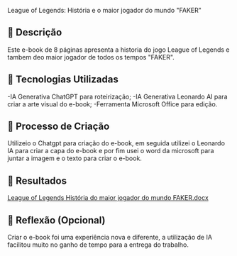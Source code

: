 League of Legends: História e o maior jogador do mundo "FAKER"

## 📒 Descrição
Este e-book de 8 páginas apresenta a historia do jogo League of Legends e tambem deo maior jogador de todos os tempos "FAKER".

## 🤖 Tecnologias Utilizadas

-IA Generativa ChatGPT para roteirização;
-IA Generativa Leonardo AI para criar a arte visual do e-book;
-Ferramenta Microsoft Office para edição.

## 🧐 Processo de Criação
Utilizeio o Chatgpt para criação do e-book, em seguida utilizei o Leonardo IA para criar a capa do e-book e por fim usei o word da microsoft para juntar a imagem e o texto para criar o e-book.

## 🚀 Resultados
[League of Legends História do maior jogador do mundo FAKER.docx](https://github.com/user-attachments/files/17837992/League.of.Legends.Historia.do.maior.jogador.do.mundo.FAKER.docx)

## 💭 Reflexão (Opcional)
Criar o e-book foi uma experiência nova e diferente, a utilização de IA facilitou muito no ganho de tempo para a entrega do trabalho.
